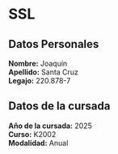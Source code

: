 # SSL
## Datos Personales
**Nombre:** Joaquín   
**Apellido:** Santa Cruz  
**Legajo:** 220.878-7  

## Datos de la cursada
**Año de la cursada:** 2025   
**Curso:** K2002  
**Modalidad:** Anual  